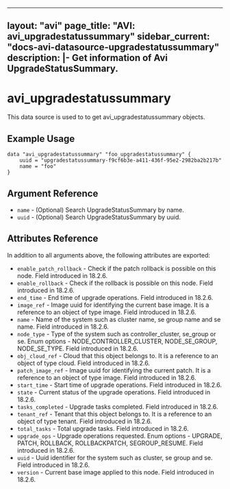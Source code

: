 <!--
    Copyright 2021 VMware, Inc.
    SPDX-License-Identifier: Mozilla Public License 2.0
-->
---
layout: "avi"
page_title: "AVI: avi_upgradestatussummary"
sidebar_current: "docs-avi-datasource-upgradestatussummary"
description: |-
  Get information of Avi UpgradeStatusSummary.
---

# avi_upgradestatussummary

This data source is used to to get avi_upgradestatussummary objects.

## Example Usage

```hcl
data "avi_upgradestatussummary" "foo_upgradestatussummary" {
    uuid = "upgradestatussummary-f9cf6b3e-a411-436f-95e2-2982ba2b217b"
    name = "foo"
}
```

## Argument Reference

* `name` - (Optional) Search UpgradeStatusSummary by name.
* `uuid` - (Optional) Search UpgradeStatusSummary by uuid.

## Attributes Reference

In addition to all arguments above, the following attributes are exported:

* `enable_patch_rollback` - Check if the patch rollback is possible on this node. Field introduced in 18.2.6.
* `enable_rollback` - Check if the rollback is possible on this node. Field introduced in 18.2.6.
* `end_time` - End time of upgrade operations. Field introduced in 18.2.6.
* `image_ref` - Image uuid for identifying the current base image. It is a reference to an object of type image. Field introduced in 18.2.6.
* `name` - Name of the system such as cluster name, se group name and se name. Field introduced in 18.2.6.
* `node_type` - Type of the system such as controller_cluster, se_group or se. Enum options - NODE_CONTROLLER_CLUSTER, NODE_SE_GROUP, NODE_SE_TYPE. Field introduced in 18.2.6.
* `obj_cloud_ref` - Cloud that this object belongs to. It is a reference to an object of type cloud. Field introduced in 18.2.6.
* `patch_image_ref` - Image uuid for identifying the current patch. It is a reference to an object of type image. Field introduced in 18.2.6.
* `start_time` - Start time of upgrade operations. Field introduced in 18.2.6.
* `state` - Current status of the upgrade operations. Field introduced in 18.2.6.
* `tasks_completed` - Upgrade tasks completed. Field introduced in 18.2.6.
* `tenant_ref` - Tenant that this object belongs to. It is a reference to an object of type tenant. Field introduced in 18.2.6.
* `total_tasks` - Total upgrade tasks. Field introduced in 18.2.6.
* `upgrade_ops` - Upgrade operations requested. Enum options - UPGRADE, PATCH, ROLLBACK, ROLLBACKPATCH, SEGROUP_RESUME. Field introduced in 18.2.6.
* `uuid` - Uuid identifier for the system such as cluster, se group and se. Field introduced in 18.2.6.
* `version` - Current base image applied to this node. Field introduced in 18.2.6.

